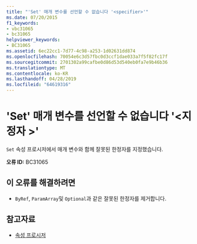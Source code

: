 ```yaml
---
title: "'Set' 매개 변수를 선언할 수 없습니다 '<specifier>'"
ms.date: 07/20/2015
f1_keywords:
- vbc31065
- bc31065
helpviewer_keywords:
- BC31065
ms.assetid: 6ec22cc1-7d77-4c98-a253-1d02631dd874
ms.openlocfilehash: 70054e6c3d57fbc0d3ccf1dae033a7f5f82fc17f
ms.sourcegitcommit: 2701302a99cafbe0d86d53d540eb0fa7e9b46b36
ms.translationtype: MT
ms.contentlocale: ko-KR
ms.lasthandoff: 04/28/2019
ms.locfileid: "64619316"
---
```

# <a name="set-parameter-cannot-be-declared-specifier"></a>'Set' 매개 변수를 선언할 수 없습니다 '\<지정자 >'
`Set` 속성 프로시저에서 매개 변수와 함께 잘못된 한정자를 지정했습니다.  
  
 **오류 ID:** BC31065  
  
## <a name="to-correct-this-error"></a>이 오류를 해결하려면  
  
- `ByRef`, `ParamArray`및 `Optional`과 같은 잘못된 한정자를 제거합니다.  
  
## <a name="see-also"></a>참고자료

- [속성 프로시저](../../visual-basic/programming-guide/language-features/procedures/property-procedures.md)
